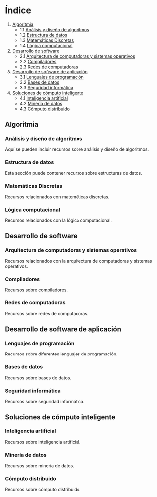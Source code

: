 # Índice

1. [Algoritmia](#algoritmia)
    - 1.1 [Análisis y diseño de algoritmos](#analisis-y-diseño-de-algoritmos)
    - 1.2 [Estructura de datos](#estructura-de-datos)
    - 1.3 [Matemáticas Discretas](#matemáticas-discretas)
    - 1.4 [Lógica computacional](#lógica-computacional)
2. [Desarrollo de software](#desarrollo-de-software)
    - 2.1 [Arquitectura de computadoras y sistemas operativos](#arquitectura-de-computadoras-y-sistemas-operativos)
    - 2.2 [Compiladores](#compiladores)
    - 2.3 [Redes de computadoras](#redes-de-computadoras)
3. [Desarrollo de software de aplicación](#desarrollo-de-software-de-aplicación)
    - 3.1 [Lenguajes de programación](#lenguajes-de-programación)
    - 3.2 [Bases de datos](#bases-de-datos)
    - 3.3 [Seguridad informática](#seguridad-informática)
4. [Soluciones de cómputo inteligente](#soluciones-de-cómputo-inteligente)
    - 4.1 [Inteligencia artificial](#inteligencia-artificial)
    - 4.2 [Minería de datos](#minería-de-datos)
    - 4.3 [Cómputo distribuido](#cómputo-distribuido)

## Algoritmia

### Análisis y diseño de algoritmos

Aquí se pueden incluir recursos sobre análisis y diseño de algoritmos.

### Estructura de datos

Esta sección puede contener recursos sobre estructuras de datos.

### Matemáticas Discretas

Recursos relacionados con matemáticas discretas.

### Lógica computacional

Recursos relacionados con la lógica computacional.

## Desarrollo de software

### Arquitectura de computadoras y sistemas operativos

Recursos relacionados con la arquitectura de computadoras y sistemas operativos.

### Compiladores

Recursos sobre compiladores.

### Redes de computadoras

Recursos sobre redes de computadoras.

## Desarrollo de software de aplicación

### Lenguajes de programación

Recursos sobre diferentes lenguajes de programación.

### Bases de datos

Recursos sobre bases de datos.

### Seguridad informática

Recursos sobre seguridad informática.

## Soluciones de cómputo inteligente

### Inteligencia artificial

Recursos sobre inteligencia artificial.

### Minería de datos

Recursos sobre minería de datos.

### Cómputo distribuido

Recursos sobre cómputo distribuido.

